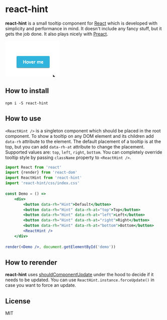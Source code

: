 react-hint
==========
**react-hint** is a small tooltip component for [React](https://github.com/facebook/react) which is developed with simplicity and performance in mind. It doesn't include any fancy stuff, but it gets the job done. It also plays nicely with [Preact](https://github.com/developit/preact).

![react-hint tooltip](demo/react-hint.gif)

How to install
--------------
```
npm i -S react-hint
```

How to use
----------

`<ReactHint />` is a singleton component which should be placed in the root component. To show a tooltip on any DOM element and its children add `data-rh` attribute to the element. The default placement of a tooltip is at the top, but you can add `data-rh-at` attribute to change the placement. Supported values are: `top`, `left`, `right`, `bottom`. You can completely override tooltip style by passing `className` property to `<ReactHint />`.

```jsx
import React from 'react'
import {render} from 'react-dom'
import ReactHint from 'react-hint'
import 'react-hint/css/index.css'

const Demo = () =>
	<div>
		<button data-rh="Hint">Default</button>
		<button data-rh="Hint" data-rh-at="top">Top</button>
		<button data-rh="Hint" data-rh-at="left">Left</button>
		<button data-rh="Hint" data-rh-at="right">Right</button>
		<button data-rh="Hint" data-rh-at="bottom">Bottom</button>
		<ReactHint />
	</div>

render(<Demo />, document.getElementById('demo'))
```

How to rerender
---------------
**react-hint** uses [shouldComponentUpdate](https://facebook.github.io/react/docs/component-specs.html#updating-shouldcomponentupdate) under the hood to decide if it needs to be updated. You can use `ReactHint.instance.forceUpdate()` in case you want to force an update.

License
-------
MIT